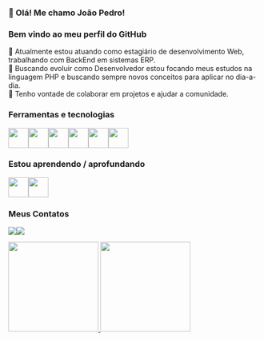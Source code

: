 ### 👋 Olá! Me chamo João Pedro! 
### Bem vindo ao meu perfil do GitHub

🔭 Atualmente estou atuando como estagiário de desenvolvimento Web, trabalhando com BackEnd em sistemas ERP. </br>
🌱 Buscando evoluir como Desenvolvedor estou focando meus estudos na linguagem PHP e buscando sempre novos conceitos para aplicar no dia-a-dia. </br>
👯 Tenho vontade de colaborar em projetos e ajudar a comunidade. </br>

### Ferramentas e tecnologias 

<img src="https://cdn.jsdelivr.net/gh/devicons/devicon/icons/html5/html5-original.svg" width="40px" height="40px" /><img src="https://cdn.jsdelivr.net/gh/devicons/devicon/icons/css3/css3-plain-wordmark.svg" width="40px" height="40px" /><img src="https://cdn.jsdelivr.net/gh/devicons/devicon/icons/javascript/javascript-plain.svg" width="40px" height="40px" /><img src="https://cdn.jsdelivr.net/gh/devicons/devicon/icons/git/git-original.svg" width="40px" height="40px" /><img src="https://cdn.jsdelivr.net/gh/devicons/devicon/icons/php/php-plain.svg" width="40px" height="40px" /><img src="https://cdn.jsdelivr.net/gh/devicons/devicon/icons/mysql/mysql-plain-wordmark.svg" width="40px" height="40px" />

### Estou aprendendo / aprofundando

<img src="https://cdn.jsdelivr.net/gh/devicons/devicon/icons/javascript/javascript-plain.svg" width="40px" height="40px" /><img src="https://cdn.jsdelivr.net/gh/devicons/devicon/icons/php/php-plain.svg" width="40px" height="40px" />

### Meus Contatos

<a href="mailto:jp200209@gmail.com"><img src="https://img.shields.io/badge/Gmail-D14836?style=for-the-badge&logo=gmail&logoColor=white" target="_blank"></a><a href="https://www.linkedin.com/in/jo%C3%A3o-pedro-silva-8828251ba/" target="_blank"><img src="https://img.shields.io/badge/-LinkedIn-%230077B5?style=for-the-badge&logo=linkedin&logoColor=white" target="_blank"></a>

<div>
  <a href="https://github.com/joaops23">
  <img height="180em" src="https://github-readme-stats.vercel.app/api/top-langs/?username=joaops23&layout=compact&langs_count=7&theme=dracula"/>
  <img height="180em" src="https://github-readme-stats.vercel.app/api?username=joaops23&show_icons=true&theme=dracula&include_all_commits=true&count_private=true"/>
</div>
